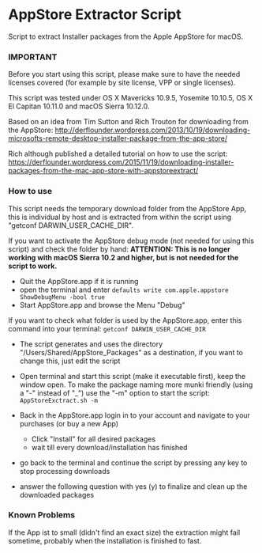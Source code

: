 # AppStore Extractor Script
Script to extract Installer packages from the Apple AppStore for macOS. 

### IMPORTANT
Before you start using this script, please make sure to have the needed licenses covered (for example by site license, VPP or single licenses).

This script was tested under OS X Mavericks 10.9.5, Yosemite 10.10.5, OS X El Capitan 10.11.0 and macOS Sierra 10.12.0.

Based on an idea from Tim Sutton and Rich Trouton for downloading from the AppStore:
http://derflounder.wordpress.com/2013/10/19/downloading-microsofts-remote-desktop-installer-package-from-the-app-store/

Rich although published a detailed tutorial on how to use the script:
https://derflounder.wordpress.com/2015/11/19/downloading-installer-packages-from-the-mac-app-store-with-appstoreextract/


### How to use
This script needs the temporary download folder from the AppStore App, this is individual by host and is extracted from within the script using "getconf DARWIN_USER_CACHE_DIR".

If you want to activate the AppStore debug mode (not needed for using this script) and check the folder by hand:
__ATTENTION: This is no longer working with macOS Sierra 10.2 and higher, but is not needed for the script to work.__
  - Quit the AppStore.app if it is running
  - open the terminal and enter
    `defaults write com.apple.appstore ShowDebugMenu -bool true`
  - Start AppStore.app and browse the Menu "Debug"

If you want to check what folder is used by the AppStore.app, enter this command into your terminal:
`getconf DARWIN_USER_CACHE_DIR`

- The script generates and uses the directory "/Users/Shared/AppStore_Packages" as a destination, if you want to change this, just edit the script

- Open terminal and start this script (make it executable first), keep the window open. To make the package naming more munki friendly (using a "-" instead of "_") use the "-m" option to start the script: `AppStoreExctract.sh -m`

- Back in the AppStore.app login in to your account and navigate to your purchases (or buy a new App)
  - Click "Install" for all desired packages
  - wait till every download/installation has finished

- go back to the terminal and continue the script by pressing any key to stop processing downloads

- answer the following question with yes (y) to finalize and clean up the downloaded packages


### Known Problems
If the App ist to small (didn't find an exact size) the extraction might fail sometime, probably when the installation is finished to fast.
